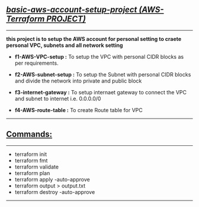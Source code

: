 ## <b><u><i>basic-aws-account-setup-project (AWS-Terraform PROJECT)</b></u></i>

***
<b> this project is to setup the AWS account for personal setting to craete personal VPC, subnets and all network setting</b>

- <b>f1-AWS-VPC-setup :</b>
  To setup the VPC with personal CIDR blocks as per requirements.

- <b>f2-AWS-subnet-setup :</b>
  To setup the Subnet with personal CIDR blocks and divide the network into private and public block

- <b>f3-internet-gateway :</b>
  To setup internaet gateway to connect the VPC and subnet to internet i.e. 0.0.0.0/0

- <b>f4-AWS-route-table :</b>
  To create Route table for VPC

***

## <b><u>Commands:</b></u>

***

- terraform init
- terraform fmt
- terraform validate
- terraform plan
- terraform apply -auto-approve
- terraform output > output.txt
- terraform destroy -auto-approve

***
